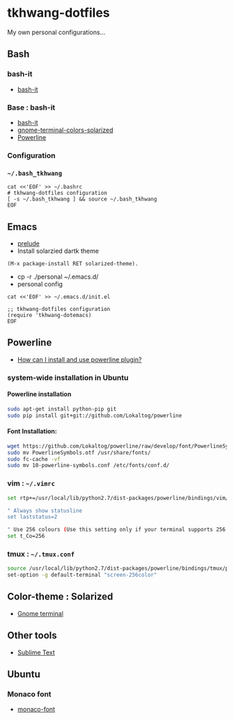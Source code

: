 tkhwang-dotfiles
================

My own personal configurations...

## Bash

### bash-it

* [bash-it](https://github.com/Bash-it/bash-it)

### Base : bash-it

* [bash-it](https://github.com/Bash-it/bash-it)
* [gnome-terminal-colors-solarized](https://github.com/Anthony25/gnome-terminal-colors-solarized)
* [Powerline](http://askubuntu.com/questions/283908/how-can-i-install-and-use-powerline-plugin)

### Configuration

### `~/.bash_tkhwang`

```
cat <<'EOF' >> ~/.bashrc
# tkhwang-dotfiles configuration
[ -s ~/.bash_tkhwang ] && source ~/.bash_tkhwang
EOF
```

## Emacs

* [prelude](https://github.com/bbatsov/prelude)
* Install solarzied dartk theme

```
(M-x package-install RET solarized-theme).
```

* cp -r ./personal ~/.emacs.d/
* personal config

```
cat <<'EOF' >> ~/.emacs.d/init.el

;; tkhwang-dotfiles configuration
(require 'tkhwang-dotemacs)
EOF
```

## Powerline

* [How can I install and use powerline plugin?](http://askubuntu.com/questions/283908/how-can-i-install-and-use-powerline-plugin)

### system-wide installation in Ubuntu

#### Powerline installation

```sh
sudo apt-get install python-pip git
sudo pip install git+git://github.com/Lokaltog/powerline
```

#### Font Installation:

```sh
wget https://github.com/Lokaltog/powerline/raw/develop/font/PowerlineSymbols.otf https://github.com/Lokaltog/powerline/raw/develop/font/10-powerline-symbols.conf
sudo mv PowerlineSymbols.otf /usr/share/fonts/
sudo fc-cache -vf
sudo mv 10-powerline-symbols.conf /etc/fonts/conf.d/
```

### vim : `~/.vimrc`

```sh
set rtp+=/usr/local/lib/python2.7/dist-packages/powerline/bindings/vim/

" Always show statusline
set laststatus=2

" Use 256 colours (Use this setting only if your terminal supports 256 colours)
set t_Co=256
```

### tmux : `~/.tmux.conf`

```sh
source /usr/local/lib/python2.7/dist-packages/powerline/bindings/tmux/powerline.conf
set-option -g default-terminal "screen-256color"
```

## Color-theme : Solarized

* [Gnome terminal](https://github.com/Anthony25/gnome-terminal-colors-solarized)

## Other tools

* [Sublime Text](http://www.sublimetext.com/3)


## Ubuntu

### Monaco font

* [monaco-font](https://github.com/cstrap/monaco-font)


